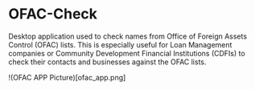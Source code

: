 # OFAC-Check

Desktop application used to check names from Office of Foreign Assets Control (OFAC) lists. This is especially useful for Loan Management companies or Community Development Financial Institutions (CDFIs) to check their contacts and businesses against the OFAC lists. 

!(OFAC APP Picture)[ofac_app.png]
